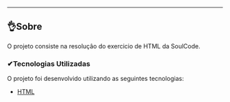 #



---
##   👌Sobre
O projeto consiste na resoluçâo do exercicio de HTML da SoulCode.

###  ✔Tecnologias Utilizadas
O projeto foi desenvolvido utilizando as seguintes tecnologias:
- [HTML](https://www.alura.com.br/)

